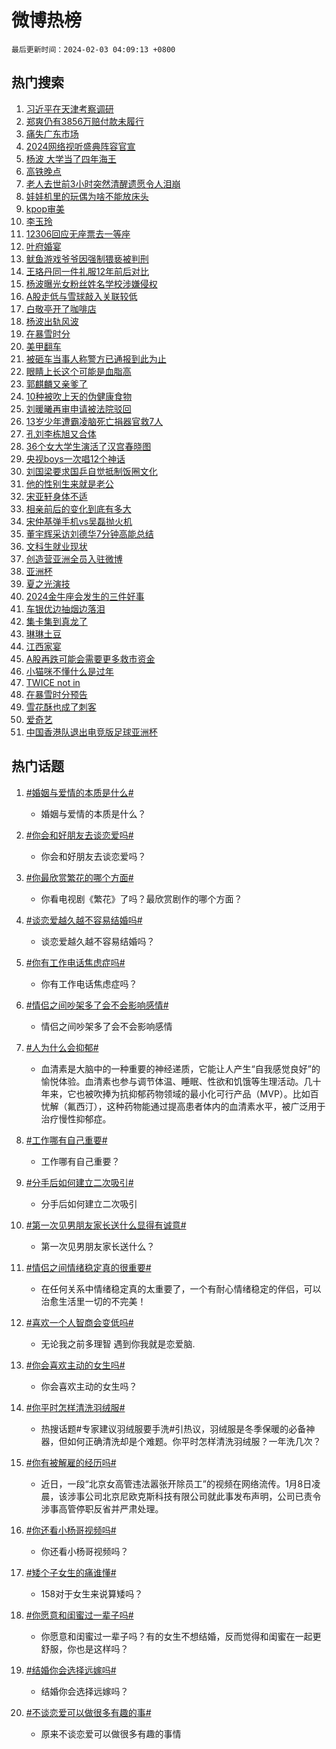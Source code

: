 # 微博热榜

`最后更新时间：2024-02-03 04:09:13 +0800`

## 热门搜索

1. [习近平在天津考察调研](https://m.weibo.cn/search?containerid=100103type%3D1%26t%3D10%26q%3D%23%E4%B9%A0%E8%BF%91%E5%B9%B3%E5%9C%A8%E5%A4%A9%E6%B4%A5%E8%80%83%E5%AF%9F%E8%B0%83%E7%A0%94%23&stream_entry_id=51&isnewpage=1&extparam=seat%3D1%26filter_type%3Drealtimehot%26c_type%3D51%26stream_entry_id%3D51%26cate%3D10103%26q%3D%2523%25E4%25B9%25A0%25E8%25BF%2591%25E5%25B9%25B3%25E5%259C%25A8%25E5%25A4%25A9%25E6%25B4%25A5%25E8%2580%2583%25E5%25AF%259F%25E8%25B0%2583%25E7%25A0%2594%2523%26dgr%3D0%26pos%3D0%26display_time%3D1706904552%26pre_seqid%3D1706904552537028600103)
1. [郑爽仍有3856万赔付款未履行](https://m.weibo.cn/search?containerid=100103type%3D1%26t%3D10%26q%3D%23%E9%83%91%E7%88%BD%E4%BB%8D%E6%9C%893856%E4%B8%87%E8%B5%94%E4%BB%98%E6%AC%BE%E6%9C%AA%E5%B1%A5%E8%A1%8C%23&stream_entry_id=31&isnewpage=1&extparam=seat%3D1%26c_type%3D31%26cate%3D5001%26band_rank%3D1%26filter_type%3Drealtimehot%26pos%3D0%26flag%3D2%26stream_entry_id%3D31%26realpos%3D1%26q%3D%2523%25E9%2583%2591%25E7%2588%25BD%25E4%25BB%258D%25E6%259C%25893856%25E4%25B8%2587%25E8%25B5%2594%25E4%25BB%2598%25E6%25AC%25BE%25E6%259C%25AA%25E5%25B1%25A5%25E8%25A1%258C%2523%26dgr%3D0%26lcate%3D5001%26display_time%3D1706904552%26pre_seqid%3D1706904552537028600103)
1. [痛失广东市场](https://m.weibo.cn/search?containerid=100103type%3D1%26t%3D10%26q%3D%E7%97%9B%E5%A4%B1%E5%B9%BF%E4%B8%9C%E5%B8%82%E5%9C%BA&stream_entry_id=31&isnewpage=1&extparam=seat%3D1%26c_type%3D31%26cate%3D5001%26band_rank%3D2%26filter_type%3Drealtimehot%26pos%3D1%26flag%3D2%26stream_entry_id%3D31%26realpos%3D2%26q%3D%25E7%2597%259B%25E5%25A4%25B1%25E5%25B9%25BF%25E4%25B8%259C%25E5%25B8%2582%25E5%259C%25BA%26dgr%3D0%26lcate%3D5001%26display_time%3D1706904552%26pre_seqid%3D1706904552537028600103)
1. [2024网络视听盛典阵容官宣](https://m.weibo.cn/search?containerid=100103type%3D1%26t%3D10%26q%3D%232024%E7%BD%91%E7%BB%9C%E8%A7%86%E5%90%AC%E7%9B%9B%E5%85%B8%E9%98%B5%E5%AE%B9%E5%AE%98%E5%AE%A3%23&stream_entry_id=31&isnewpage=1&extparam=seat%3D1%26c_type%3D31%26cate%3D5001%26band_rank%3D3%26filter_type%3Drealtimehot%26pos%3D2%26flag%3D0%26stream_entry_id%3D31%26realpos%3D3%26q%3D%25232024%25E7%25BD%2591%25E7%25BB%259C%25E8%25A7%2586%25E5%2590%25AC%25E7%259B%259B%25E5%2585%25B8%25E9%2598%25B5%25E5%25AE%25B9%25E5%25AE%2598%25E5%25AE%25A3%2523%26dgr%3D0%26lcate%3D5001%26display_time%3D1706904552%26pre_seqid%3D1706904552537028600103)
1. [杨波 大学当了四年海王](https://m.weibo.cn/search?containerid=100103type%3D1%26t%3D10%26q%3D%E6%9D%A8%E6%B3%A2+%E5%A4%A7%E5%AD%A6%E5%BD%93%E4%BA%86%E5%9B%9B%E5%B9%B4%E6%B5%B7%E7%8E%8B&stream_entry_id=31&isnewpage=1&extparam=seat%3D1%26c_type%3D31%26cate%3D5001%26band_rank%3D4%26filter_type%3Drealtimehot%26pos%3D3%26flag%3D2%26stream_entry_id%3D31%26realpos%3D4%26q%3D%25E6%259D%25A8%25E6%25B3%25A2%2520%25E5%25A4%25A7%25E5%25AD%25A6%25E5%25BD%2593%25E4%25BA%2586%25E5%259B%259B%25E5%25B9%25B4%25E6%25B5%25B7%25E7%258E%258B%26dgr%3D0%26lcate%3D5001%26display_time%3D1706904552%26pre_seqid%3D1706904552537028600103)
1. [高铁晚点](https://m.weibo.cn/search?containerid=100103type%3D1%26t%3D10%26q%3D%E9%AB%98%E9%93%81%E6%99%9A%E7%82%B9&stream_entry_id=31&isnewpage=1&extparam=seat%3D1%26c_type%3D31%26cate%3D5001%26band_rank%3D5%26filter_type%3Drealtimehot%26pos%3D4%26flag%3D1%26stream_entry_id%3D31%26realpos%3D5%26q%3D%25E9%25AB%2598%25E9%2593%2581%25E6%2599%259A%25E7%2582%25B9%26dgr%3D0%26lcate%3D5001%26display_time%3D1706904552%26pre_seqid%3D1706904552537028600103)
1. [老人去世前3小时突然清醒遗愿令人泪崩](https://m.weibo.cn/search?containerid=100103type%3D1%26t%3D10%26q%3D%23%E8%80%81%E4%BA%BA%E5%8E%BB%E4%B8%96%E5%89%8D3%E5%B0%8F%E6%97%B6%E7%AA%81%E7%84%B6%E6%B8%85%E9%86%92%E9%81%97%E6%84%BF%E4%BB%A4%E4%BA%BA%E6%B3%AA%E5%B4%A9%23&stream_entry_id=31&isnewpage=1&extparam=seat%3D1%26c_type%3D31%26cate%3D5001%26band_rank%3D6%26filter_type%3Drealtimehot%26pos%3D5%26flag%3D2%26stream_entry_id%3D31%26realpos%3D6%26q%3D%2523%25E8%2580%2581%25E4%25BA%25BA%25E5%258E%25BB%25E4%25B8%2596%25E5%2589%258D3%25E5%25B0%258F%25E6%2597%25B6%25E7%25AA%2581%25E7%2584%25B6%25E6%25B8%2585%25E9%2586%2592%25E9%2581%2597%25E6%2584%25BF%25E4%25BB%25A4%25E4%25BA%25BA%25E6%25B3%25AA%25E5%25B4%25A9%2523%26dgr%3D0%26lcate%3D5001%26display_time%3D1706904552%26pre_seqid%3D1706904552537028600103)
1. [娃娃机里的玩偶为啥不能放床头](https://m.weibo.cn/search?containerid=100103type%3D1%26t%3D10%26q%3D%23%E5%A8%83%E5%A8%83%E6%9C%BA%E9%87%8C%E7%9A%84%E7%8E%A9%E5%81%B6%E4%B8%BA%E5%95%A5%E4%B8%8D%E8%83%BD%E6%94%BE%E5%BA%8A%E5%A4%B4%23&stream_entry_id=31&isnewpage=1&extparam=seat%3D1%26c_type%3D31%26cate%3D5001%26band_rank%3D7%26filter_type%3Drealtimehot%26pos%3D6%26flag%3D2%26stream_entry_id%3D31%26realpos%3D7%26q%3D%2523%25E5%25A8%2583%25E5%25A8%2583%25E6%259C%25BA%25E9%2587%258C%25E7%259A%2584%25E7%258E%25A9%25E5%2581%25B6%25E4%25B8%25BA%25E5%2595%25A5%25E4%25B8%258D%25E8%2583%25BD%25E6%2594%25BE%25E5%25BA%258A%25E5%25A4%25B4%2523%26dgr%3D0%26lcate%3D5001%26display_time%3D1706904552%26pre_seqid%3D1706904552537028600103)
1. [kpop审美](https://m.weibo.cn/search?containerid=100103type%3D1%26t%3D10%26q%3Dkpop%E5%AE%A1%E7%BE%8E&stream_entry_id=31&isnewpage=1&extparam=seat%3D1%26c_type%3D31%26cate%3D5001%26band_rank%3D8%26filter_type%3Drealtimehot%26pos%3D7%26flag%3D2%26stream_entry_id%3D31%26realpos%3D8%26q%3Dkpop%25E5%25AE%25A1%25E7%25BE%258E%26dgr%3D0%26lcate%3D5001%26display_time%3D1706904552%26pre_seqid%3D1706904552537028600103)
1. [李玉玲](https://m.weibo.cn/search?containerid=100103type%3D1%26t%3D10%26q%3D%E6%9D%8E%E7%8E%89%E7%8E%B2&stream_entry_id=31&isnewpage=1&extparam=seat%3D1%26c_type%3D31%26cate%3D5001%26band_rank%3D9%26filter_type%3Drealtimehot%26pos%3D8%26flag%3D2%26stream_entry_id%3D31%26realpos%3D9%26q%3D%25E6%259D%258E%25E7%258E%2589%25E7%258E%25B2%26dgr%3D0%26lcate%3D5001%26display_time%3D1706904552%26pre_seqid%3D1706904552537028600103)
1. [12306回应无座票去一等座](https://m.weibo.cn/search?containerid=100103type%3D1%26t%3D10%26q%3D%2312306%E5%9B%9E%E5%BA%94%E6%97%A0%E5%BA%A7%E7%A5%A8%E5%8E%BB%E4%B8%80%E7%AD%89%E5%BA%A7%23&stream_entry_id=31&isnewpage=1&extparam=seat%3D1%26c_type%3D31%26cate%3D5001%26band_rank%3D10%26filter_type%3Drealtimehot%26pos%3D9%26flag%3D0%26stream_entry_id%3D31%26realpos%3D10%26q%3D%252312306%25E5%259B%259E%25E5%25BA%2594%25E6%2597%25A0%25E5%25BA%25A7%25E7%25A5%25A8%25E5%258E%25BB%25E4%25B8%2580%25E7%25AD%2589%25E5%25BA%25A7%2523%26dgr%3D0%26lcate%3D5001%26display_time%3D1706904552%26pre_seqid%3D1706904552537028600103)
1. [叶府婚宴](https://m.weibo.cn/search?containerid=100103type%3D1%26t%3D10%26q%3D%E5%8F%B6%E5%BA%9C%E5%A9%9A%E5%AE%B4&stream_entry_id=31&isnewpage=1&extparam=seat%3D1%26c_type%3D31%26cate%3D5001%26band_rank%3D11%26filter_type%3Drealtimehot%26pos%3D10%26flag%3D2%26stream_entry_id%3D31%26realpos%3D11%26q%3D%25E5%258F%25B6%25E5%25BA%259C%25E5%25A9%259A%25E5%25AE%25B4%26dgr%3D0%26lcate%3D5001%26display_time%3D1706904552%26pre_seqid%3D1706904552537028600103)
1. [鱿鱼游戏爷爷因强制猥亵被判刑](https://m.weibo.cn/search?containerid=100103type%3D1%26t%3D10%26q%3D%23%E9%B1%BF%E9%B1%BC%E6%B8%B8%E6%88%8F%E7%88%B7%E7%88%B7%E5%9B%A0%E5%BC%BA%E5%88%B6%E7%8C%A5%E4%BA%B5%E8%A2%AB%E5%88%A4%E5%88%91%23&stream_entry_id=31&isnewpage=1&extparam=seat%3D1%26c_type%3D31%26cate%3D5001%26band_rank%3D12%26filter_type%3Drealtimehot%26pos%3D11%26flag%3D2%26stream_entry_id%3D31%26realpos%3D12%26q%3D%2523%25E9%25B1%25BF%25E9%25B1%25BC%25E6%25B8%25B8%25E6%2588%258F%25E7%2588%25B7%25E7%2588%25B7%25E5%259B%25A0%25E5%25BC%25BA%25E5%2588%25B6%25E7%258C%25A5%25E4%25BA%25B5%25E8%25A2%25AB%25E5%2588%25A4%25E5%2588%2591%2523%26dgr%3D0%26lcate%3D5001%26display_time%3D1706904552%26pre_seqid%3D1706904552537028600103)
1. [王珞丹同一件礼服12年前后对比](https://m.weibo.cn/search?containerid=100103type%3D1%26t%3D10%26q%3D%23%E7%8E%8B%E7%8F%9E%E4%B8%B9%E5%90%8C%E4%B8%80%E4%BB%B6%E7%A4%BC%E6%9C%8D12%E5%B9%B4%E5%89%8D%E5%90%8E%E5%AF%B9%E6%AF%94%23&stream_entry_id=31&isnewpage=1&extparam=seat%3D1%26c_type%3D31%26cate%3D5001%26band_rank%3D13%26filter_type%3Drealtimehot%26pos%3D12%26flag%3D2%26stream_entry_id%3D31%26realpos%3D13%26q%3D%2523%25E7%258E%258B%25E7%258F%259E%25E4%25B8%25B9%25E5%2590%258C%25E4%25B8%2580%25E4%25BB%25B6%25E7%25A4%25BC%25E6%259C%258D12%25E5%25B9%25B4%25E5%2589%258D%25E5%2590%258E%25E5%25AF%25B9%25E6%25AF%2594%2523%26dgr%3D0%26lcate%3D5001%26display_time%3D1706904552%26pre_seqid%3D1706904552537028600103)
1. [杨波曝光女粉丝姓名学校涉嫌侵权](https://m.weibo.cn/search?containerid=100103type%3D1%26t%3D10%26q%3D%23%E6%9D%A8%E6%B3%A2%E6%9B%9D%E5%85%89%E5%A5%B3%E7%B2%89%E4%B8%9D%E5%A7%93%E5%90%8D%E5%AD%A6%E6%A0%A1%E6%B6%89%E5%AB%8C%E4%BE%B5%E6%9D%83%23&stream_entry_id=31&isnewpage=1&extparam=seat%3D1%26c_type%3D31%26cate%3D5001%26band_rank%3D14%26filter_type%3Drealtimehot%26pos%3D13%26flag%3D0%26stream_entry_id%3D31%26realpos%3D14%26q%3D%2523%25E6%259D%25A8%25E6%25B3%25A2%25E6%259B%259D%25E5%2585%2589%25E5%25A5%25B3%25E7%25B2%2589%25E4%25B8%259D%25E5%25A7%2593%25E5%2590%258D%25E5%25AD%25A6%25E6%25A0%25A1%25E6%25B6%2589%25E5%25AB%258C%25E4%25BE%25B5%25E6%259D%2583%2523%26dgr%3D0%26lcate%3D5001%26display_time%3D1706904552%26pre_seqid%3D1706904552537028600103)
1. [A股走低与雪球敲入关联较低](https://m.weibo.cn/search?containerid=100103type%3D1%26t%3D10%26q%3D%23A%E8%82%A1%E8%B5%B0%E4%BD%8E%E4%B8%8E%E9%9B%AA%E7%90%83%E6%95%B2%E5%85%A5%E5%85%B3%E8%81%94%E8%BE%83%E4%BD%8E%23&stream_entry_id=31&isnewpage=1&extparam=seat%3D1%26c_type%3D31%26cate%3D5001%26band_rank%3D15%26filter_type%3Drealtimehot%26pos%3D14%26flag%3D0%26stream_entry_id%3D31%26realpos%3D15%26q%3D%2523A%25E8%2582%25A1%25E8%25B5%25B0%25E4%25BD%258E%25E4%25B8%258E%25E9%259B%25AA%25E7%2590%2583%25E6%2595%25B2%25E5%2585%25A5%25E5%2585%25B3%25E8%2581%2594%25E8%25BE%2583%25E4%25BD%258E%2523%26dgr%3D0%26lcate%3D5001%26display_time%3D1706904552%26pre_seqid%3D1706904552537028600103)
1. [白敬亭开了咖啡店](https://m.weibo.cn/search?containerid=100103type%3D1%26t%3D10%26q%3D%23%E7%99%BD%E6%95%AC%E4%BA%AD%E5%BC%80%E4%BA%86%E5%92%96%E5%95%A1%E5%BA%97%23&stream_entry_id=31&isnewpage=1&extparam=seat%3D1%26c_type%3D31%26cate%3D5001%26band_rank%3D16%26filter_type%3Drealtimehot%26pos%3D15%26flag%3D2%26stream_entry_id%3D31%26realpos%3D16%26q%3D%2523%25E7%2599%25BD%25E6%2595%25AC%25E4%25BA%25AD%25E5%25BC%2580%25E4%25BA%2586%25E5%2592%2596%25E5%2595%25A1%25E5%25BA%2597%2523%26dgr%3D0%26lcate%3D5001%26display_time%3D1706904552%26pre_seqid%3D1706904552537028600103)
1. [杨波出轨风波](https://m.weibo.cn/search?containerid=100103type%3D1%26t%3D10%26q%3D%E6%9D%A8%E6%B3%A2%E5%87%BA%E8%BD%A8%E9%A3%8E%E6%B3%A2&stream_entry_id=31&isnewpage=1&extparam=seat%3D1%26c_type%3D31%26cate%3D5001%26band_rank%3D17%26filter_type%3Drealtimehot%26pos%3D16%26flag%3D0%26stream_entry_id%3D31%26realpos%3D17%26q%3D%25E6%259D%25A8%25E6%25B3%25A2%25E5%2587%25BA%25E8%25BD%25A8%25E9%25A3%258E%25E6%25B3%25A2%26dgr%3D0%26lcate%3D5001%26display_time%3D1706904552%26pre_seqid%3D1706904552537028600103)
1. [在暴雪时分](https://m.weibo.cn/search?containerid=100103type%3D1%26t%3D10%26q%3D%E5%9C%A8%E6%9A%B4%E9%9B%AA%E6%97%B6%E5%88%86&stream_entry_id=31&isnewpage=1&extparam=seat%3D1%26c_type%3D31%26cate%3D5001%26band_rank%3D18%26filter_type%3Drealtimehot%26pos%3D17%26flag%3D0%26stream_entry_id%3D31%26realpos%3D18%26q%3D%25E5%259C%25A8%25E6%259A%25B4%25E9%259B%25AA%25E6%2597%25B6%25E5%2588%2586%26dgr%3D0%26lcate%3D5001%26display_time%3D1706904552%26pre_seqid%3D1706904552537028600103)
1. [美甲翻车](https://m.weibo.cn/search?containerid=100103type%3D1%26t%3D10%26q%3D%E7%BE%8E%E7%94%B2%E7%BF%BB%E8%BD%A6&stream_entry_id=31&isnewpage=1&extparam=seat%3D1%26c_type%3D31%26cate%3D5001%26band_rank%3D19%26filter_type%3Drealtimehot%26pos%3D18%26flag%3D0%26stream_entry_id%3D31%26realpos%3D19%26q%3D%25E7%25BE%258E%25E7%2594%25B2%25E7%25BF%25BB%25E8%25BD%25A6%26dgr%3D0%26lcate%3D5001%26display_time%3D1706904552%26pre_seqid%3D1706904552537028600103)
1. [被砸车当事人称警方已通报到此为止](https://m.weibo.cn/search?containerid=100103type%3D1%26t%3D10%26q%3D%23%E8%A2%AB%E7%A0%B8%E8%BD%A6%E5%BD%93%E4%BA%8B%E4%BA%BA%E7%A7%B0%E8%AD%A6%E6%96%B9%E5%B7%B2%E9%80%9A%E6%8A%A5%E5%88%B0%E6%AD%A4%E4%B8%BA%E6%AD%A2%23&stream_entry_id=31&isnewpage=1&extparam=seat%3D1%26c_type%3D31%26cate%3D5001%26band_rank%3D20%26filter_type%3Drealtimehot%26pos%3D19%26flag%3D0%26stream_entry_id%3D31%26realpos%3D20%26q%3D%2523%25E8%25A2%25AB%25E7%25A0%25B8%25E8%25BD%25A6%25E5%25BD%2593%25E4%25BA%258B%25E4%25BA%25BA%25E7%25A7%25B0%25E8%25AD%25A6%25E6%2596%25B9%25E5%25B7%25B2%25E9%2580%259A%25E6%258A%25A5%25E5%2588%25B0%25E6%25AD%25A4%25E4%25B8%25BA%25E6%25AD%25A2%2523%26dgr%3D0%26lcate%3D5001%26display_time%3D1706904552%26pre_seqid%3D1706904552537028600103)
1. [眼睛上长这个可能是血脂高](https://m.weibo.cn/search?containerid=100103type%3D1%26t%3D10%26q%3D%23%E7%9C%BC%E7%9D%9B%E4%B8%8A%E9%95%BF%E8%BF%99%E4%B8%AA%E5%8F%AF%E8%83%BD%E6%98%AF%E8%A1%80%E8%84%82%E9%AB%98%23&stream_entry_id=31&isnewpage=1&extparam=seat%3D1%26c_type%3D31%26cate%3D5001%26band_rank%3D21%26filter_type%3Drealtimehot%26pos%3D20%26flag%3D0%26stream_entry_id%3D31%26realpos%3D21%26q%3D%2523%25E7%259C%25BC%25E7%259D%259B%25E4%25B8%258A%25E9%2595%25BF%25E8%25BF%2599%25E4%25B8%25AA%25E5%258F%25AF%25E8%2583%25BD%25E6%2598%25AF%25E8%25A1%2580%25E8%2584%2582%25E9%25AB%2598%2523%26dgr%3D0%26lcate%3D5001%26display_time%3D1706904552%26pre_seqid%3D1706904552537028600103)
1. [郭麒麟又亲爹了](https://m.weibo.cn/search?containerid=100103type%3D1%26t%3D10%26q%3D%E9%83%AD%E9%BA%92%E9%BA%9F%E5%8F%88%E4%BA%B2%E7%88%B9%E4%BA%86&stream_entry_id=31&isnewpage=1&extparam=seat%3D1%26c_type%3D31%26cate%3D5001%26band_rank%3D22%26filter_type%3Drealtimehot%26pos%3D21%26flag%3D0%26stream_entry_id%3D31%26realpos%3D22%26q%3D%25E9%2583%25AD%25E9%25BA%2592%25E9%25BA%259F%25E5%258F%2588%25E4%25BA%25B2%25E7%2588%25B9%25E4%25BA%2586%26dgr%3D0%26lcate%3D5001%26display_time%3D1706904552%26pre_seqid%3D1706904552537028600103)
1. [10种被吹上天的伪健康食物](https://m.weibo.cn/search?containerid=100103type%3D1%26t%3D10%26q%3D%2310%E7%A7%8D%E8%A2%AB%E5%90%B9%E4%B8%8A%E5%A4%A9%E7%9A%84%E4%BC%AA%E5%81%A5%E5%BA%B7%E9%A3%9F%E7%89%A9%23&stream_entry_id=31&isnewpage=1&extparam=seat%3D1%26c_type%3D31%26cate%3D5001%26band_rank%3D23%26filter_type%3Drealtimehot%26pos%3D22%26flag%3D0%26stream_entry_id%3D31%26realpos%3D23%26q%3D%252310%25E7%25A7%258D%25E8%25A2%25AB%25E5%2590%25B9%25E4%25B8%258A%25E5%25A4%25A9%25E7%259A%2584%25E4%25BC%25AA%25E5%2581%25A5%25E5%25BA%25B7%25E9%25A3%259F%25E7%2589%25A9%2523%26dgr%3D0%26lcate%3D5001%26display_time%3D1706904552%26pre_seqid%3D1706904552537028600103)
1. [刘暖曦再审申请被法院驳回](https://m.weibo.cn/search?containerid=100103type%3D1%26t%3D10%26q%3D%23%E5%88%98%E6%9A%96%E6%9B%A6%E5%86%8D%E5%AE%A1%E7%94%B3%E8%AF%B7%E8%A2%AB%E6%B3%95%E9%99%A2%E9%A9%B3%E5%9B%9E%23&stream_entry_id=31&isnewpage=1&extparam=seat%3D1%26c_type%3D31%26cate%3D5001%26band_rank%3D24%26filter_type%3Drealtimehot%26pos%3D23%26flag%3D0%26stream_entry_id%3D31%26realpos%3D24%26q%3D%2523%25E5%2588%2598%25E6%259A%2596%25E6%259B%25A6%25E5%2586%258D%25E5%25AE%25A1%25E7%2594%25B3%25E8%25AF%25B7%25E8%25A2%25AB%25E6%25B3%2595%25E9%2599%25A2%25E9%25A9%25B3%25E5%259B%259E%2523%26dgr%3D0%26lcate%3D5001%26display_time%3D1706904552%26pre_seqid%3D1706904552537028600103)
1. [13岁少年遭霸凌脑死亡捐器官救7人](https://m.weibo.cn/search?containerid=100103type%3D1%26t%3D10%26q%3D%2313%E5%B2%81%E5%B0%91%E5%B9%B4%E9%81%AD%E9%9C%B8%E5%87%8C%E8%84%91%E6%AD%BB%E4%BA%A1%E6%8D%90%E5%99%A8%E5%AE%98%E6%95%917%E4%BA%BA%23&stream_entry_id=31&isnewpage=1&extparam=seat%3D1%26c_type%3D31%26cate%3D5001%26band_rank%3D25%26filter_type%3Drealtimehot%26pos%3D24%26flag%3D0%26stream_entry_id%3D31%26realpos%3D25%26q%3D%252313%25E5%25B2%2581%25E5%25B0%2591%25E5%25B9%25B4%25E9%2581%25AD%25E9%259C%25B8%25E5%2587%258C%25E8%2584%2591%25E6%25AD%25BB%25E4%25BA%25A1%25E6%258D%2590%25E5%2599%25A8%25E5%25AE%2598%25E6%2595%25917%25E4%25BA%25BA%2523%26dgr%3D0%26lcate%3D5001%26display_time%3D1706904552%26pre_seqid%3D1706904552537028600103)
1. [孔刘李栋旭又合体](https://m.weibo.cn/search?containerid=100103type%3D1%26t%3D10%26q%3D%23%E5%AD%94%E5%88%98%E6%9D%8E%E6%A0%8B%E6%97%AD%E5%8F%88%E5%90%88%E4%BD%93%23&stream_entry_id=31&isnewpage=1&extparam=seat%3D1%26c_type%3D31%26cate%3D5001%26band_rank%3D26%26filter_type%3Drealtimehot%26pos%3D25%26flag%3D0%26stream_entry_id%3D31%26realpos%3D26%26q%3D%2523%25E5%25AD%2594%25E5%2588%2598%25E6%259D%258E%25E6%25A0%258B%25E6%2597%25AD%25E5%258F%2588%25E5%2590%2588%25E4%25BD%2593%2523%26dgr%3D0%26lcate%3D5001%26display_time%3D1706904552%26pre_seqid%3D1706904552537028600103)
1. [36个女大学生演活了汉宫春晓图](https://m.weibo.cn/search?containerid=100103type%3D1%26t%3D10%26q%3D%2336%E4%B8%AA%E5%A5%B3%E5%A4%A7%E5%AD%A6%E7%94%9F%E6%BC%94%E6%B4%BB%E4%BA%86%E6%B1%89%E5%AE%AB%E6%98%A5%E6%99%93%E5%9B%BE%23&stream_entry_id=31&isnewpage=1&extparam=seat%3D1%26c_type%3D31%26cate%3D5001%26band_rank%3D27%26filter_type%3Drealtimehot%26pos%3D26%26flag%3D0%26stream_entry_id%3D31%26realpos%3D27%26q%3D%252336%25E4%25B8%25AA%25E5%25A5%25B3%25E5%25A4%25A7%25E5%25AD%25A6%25E7%2594%259F%25E6%25BC%2594%25E6%25B4%25BB%25E4%25BA%2586%25E6%25B1%2589%25E5%25AE%25AB%25E6%2598%25A5%25E6%2599%2593%25E5%259B%25BE%2523%26dgr%3D0%26lcate%3D5001%26display_time%3D1706904552%26pre_seqid%3D1706904552537028600103)
1. [央视boys一次唱12个神话](https://m.weibo.cn/search?containerid=100103type%3D1%26t%3D10%26q%3D%23%E5%A4%AE%E8%A7%86boys%E4%B8%80%E6%AC%A1%E5%94%B112%E4%B8%AA%E7%A5%9E%E8%AF%9D%23&stream_entry_id=31&isnewpage=1&extparam=seat%3D1%26c_type%3D31%26cate%3D5001%26band_rank%3D28%26filter_type%3Drealtimehot%26pos%3D27%26flag%3D1%26stream_entry_id%3D31%26realpos%3D28%26q%3D%2523%25E5%25A4%25AE%25E8%25A7%2586boys%25E4%25B8%2580%25E6%25AC%25A1%25E5%2594%25B112%25E4%25B8%25AA%25E7%25A5%259E%25E8%25AF%259D%2523%26dgr%3D0%26lcate%3D5001%26display_time%3D1706904552%26pre_seqid%3D1706904552537028600103)
1. [刘国梁要求国乒自觉抵制饭圈文化](https://m.weibo.cn/search?containerid=100103type%3D1%26t%3D10%26q%3D%23%E5%88%98%E5%9B%BD%E6%A2%81%E8%A6%81%E6%B1%82%E5%9B%BD%E4%B9%92%E8%87%AA%E8%A7%89%E6%8A%B5%E5%88%B6%E9%A5%AD%E5%9C%88%E6%96%87%E5%8C%96%23&stream_entry_id=31&isnewpage=1&extparam=seat%3D1%26c_type%3D31%26cate%3D5001%26band_rank%3D29%26filter_type%3Drealtimehot%26pos%3D28%26flag%3D0%26stream_entry_id%3D31%26realpos%3D29%26q%3D%2523%25E5%2588%2598%25E5%259B%25BD%25E6%25A2%2581%25E8%25A6%2581%25E6%25B1%2582%25E5%259B%25BD%25E4%25B9%2592%25E8%2587%25AA%25E8%25A7%2589%25E6%258A%25B5%25E5%2588%25B6%25E9%25A5%25AD%25E5%259C%2588%25E6%2596%2587%25E5%258C%2596%2523%26dgr%3D0%26lcate%3D5001%26display_time%3D1706904552%26pre_seqid%3D1706904552537028600103)
1. [他的性别生来就是老公](https://m.weibo.cn/search?containerid=100103type%3D1%26t%3D10%26q%3D%E4%BB%96%E7%9A%84%E6%80%A7%E5%88%AB%E7%94%9F%E6%9D%A5%E5%B0%B1%E6%98%AF%E8%80%81%E5%85%AC&stream_entry_id=31&isnewpage=1&extparam=seat%3D1%26c_type%3D31%26cate%3D5001%26band_rank%3D30%26filter_type%3Drealtimehot%26pos%3D29%26flag%3D0%26stream_entry_id%3D31%26realpos%3D30%26q%3D%25E4%25BB%2596%25E7%259A%2584%25E6%2580%25A7%25E5%2588%25AB%25E7%2594%259F%25E6%259D%25A5%25E5%25B0%25B1%25E6%2598%25AF%25E8%2580%2581%25E5%2585%25AC%26dgr%3D0%26lcate%3D5001%26display_time%3D1706904552%26pre_seqid%3D1706904552537028600103)
1. [宋亚轩身体不适](https://m.weibo.cn/search?containerid=100103type%3D1%26t%3D10%26q%3D%23%E5%AE%8B%E4%BA%9A%E8%BD%A9%E8%BA%AB%E4%BD%93%E4%B8%8D%E9%80%82%23&stream_entry_id=31&isnewpage=1&extparam=seat%3D1%26c_type%3D31%26cate%3D5001%26band_rank%3D31%26filter_type%3Drealtimehot%26pos%3D30%26flag%3D0%26stream_entry_id%3D31%26realpos%3D31%26q%3D%2523%25E5%25AE%258B%25E4%25BA%259A%25E8%25BD%25A9%25E8%25BA%25AB%25E4%25BD%2593%25E4%25B8%258D%25E9%2580%2582%2523%26dgr%3D0%26lcate%3D5001%26display_time%3D1706904552%26pre_seqid%3D1706904552537028600103)
1. [相亲前后的变化到底有多大](https://m.weibo.cn/search?containerid=100103type%3D1%26t%3D10%26q%3D%23%E7%9B%B8%E4%BA%B2%E5%89%8D%E5%90%8E%E7%9A%84%E5%8F%98%E5%8C%96%E5%88%B0%E5%BA%95%E6%9C%89%E5%A4%9A%E5%A4%A7%23&stream_entry_id=31&isnewpage=1&extparam=seat%3D1%26c_type%3D31%26cate%3D5001%26band_rank%3D32%26filter_type%3Drealtimehot%26pos%3D31%26flag%3D0%26stream_entry_id%3D31%26realpos%3D32%26q%3D%2523%25E7%259B%25B8%25E4%25BA%25B2%25E5%2589%258D%25E5%2590%258E%25E7%259A%2584%25E5%258F%2598%25E5%258C%2596%25E5%2588%25B0%25E5%25BA%2595%25E6%259C%2589%25E5%25A4%259A%25E5%25A4%25A7%2523%26dgr%3D0%26lcate%3D5001%26display_time%3D1706904552%26pre_seqid%3D1706904552537028600103)
1. [宋仲基弹手机vs吴磊抛火机](https://m.weibo.cn/search?containerid=100103type%3D1%26t%3D10%26q%3D%23%E5%AE%8B%E4%BB%B2%E5%9F%BA%E5%BC%B9%E6%89%8B%E6%9C%BAvs%E5%90%B4%E7%A3%8A%E6%8A%9B%E7%81%AB%E6%9C%BA%23&stream_entry_id=31&isnewpage=1&extparam=seat%3D1%26c_type%3D31%26cate%3D5001%26band_rank%3D33%26filter_type%3Drealtimehot%26pos%3D32%26flag%3D0%26stream_entry_id%3D31%26realpos%3D33%26q%3D%2523%25E5%25AE%258B%25E4%25BB%25B2%25E5%259F%25BA%25E5%25BC%25B9%25E6%2589%258B%25E6%259C%25BAvs%25E5%2590%25B4%25E7%25A3%258A%25E6%258A%259B%25E7%2581%25AB%25E6%259C%25BA%2523%26dgr%3D0%26lcate%3D5001%26display_time%3D1706904552%26pre_seqid%3D1706904552537028600103)
1. [董宇辉采访刘德华7分钟高能总结](https://m.weibo.cn/search?containerid=100103type%3D1%26t%3D10%26q%3D%E8%91%A3%E5%AE%87%E8%BE%89%E9%87%87%E8%AE%BF%E5%88%98%E5%BE%B7%E5%8D%8E7%E5%88%86%E9%92%9F%E9%AB%98%E8%83%BD%E6%80%BB%E7%BB%93&stream_entry_id=31&isnewpage=1&extparam=seat%3D1%26c_type%3D31%26cate%3D5001%26band_rank%3D34%26filter_type%3Drealtimehot%26pos%3D33%26flag%3D0%26stream_entry_id%3D31%26realpos%3D34%26q%3D%25E8%2591%25A3%25E5%25AE%2587%25E8%25BE%2589%25E9%2587%2587%25E8%25AE%25BF%25E5%2588%2598%25E5%25BE%25B7%25E5%258D%258E7%25E5%2588%2586%25E9%2592%259F%25E9%25AB%2598%25E8%2583%25BD%25E6%2580%25BB%25E7%25BB%2593%26dgr%3D0%26lcate%3D5001%26display_time%3D1706904552%26pre_seqid%3D1706904552537028600103)
1. [文科生就业现状](https://m.weibo.cn/search?containerid=100103type%3D1%26t%3D10%26q%3D%E6%96%87%E7%A7%91%E7%94%9F%E5%B0%B1%E4%B8%9A%E7%8E%B0%E7%8A%B6&stream_entry_id=31&isnewpage=1&extparam=seat%3D1%26c_type%3D31%26cate%3D5001%26band_rank%3D35%26filter_type%3Drealtimehot%26pos%3D34%26flag%3D0%26stream_entry_id%3D31%26realpos%3D35%26q%3D%25E6%2596%2587%25E7%25A7%2591%25E7%2594%259F%25E5%25B0%25B1%25E4%25B8%259A%25E7%258E%25B0%25E7%258A%25B6%26dgr%3D0%26lcate%3D5001%26display_time%3D1706904552%26pre_seqid%3D1706904552537028600103)
1. [创造营亚洲全员入驻微博](https://m.weibo.cn/search?containerid=100103type%3D1%26t%3D10%26q%3D%23%E5%88%9B%E9%80%A0%E8%90%A5%E4%BA%9A%E6%B4%B2%E5%85%A8%E5%91%98%E5%85%A5%E9%A9%BB%E5%BE%AE%E5%8D%9A%23&stream_entry_id=31&isnewpage=1&extparam=seat%3D1%26c_type%3D31%26cate%3D5001%26band_rank%3D36%26filter_type%3Drealtimehot%26pos%3D35%26flag%3D0%26stream_entry_id%3D31%26realpos%3D36%26q%3D%2523%25E5%2588%259B%25E9%2580%25A0%25E8%2590%25A5%25E4%25BA%259A%25E6%25B4%25B2%25E5%2585%25A8%25E5%2591%2598%25E5%2585%25A5%25E9%25A9%25BB%25E5%25BE%25AE%25E5%258D%259A%2523%26dgr%3D0%26lcate%3D5001%26display_time%3D1706904552%26pre_seqid%3D1706904552537028600103)
1. [亚洲杯](https://m.weibo.cn/search?containerid=100103type%3D1%26t%3D10%26q%3D%E4%BA%9A%E6%B4%B2%E6%9D%AF&stream_entry_id=31&isnewpage=1&extparam=seat%3D1%26c_type%3D31%26cate%3D5001%26band_rank%3D37%26filter_type%3Drealtimehot%26pos%3D36%26flag%3D0%26stream_entry_id%3D31%26realpos%3D37%26q%3D%25E4%25BA%259A%25E6%25B4%25B2%25E6%259D%25AF%26dgr%3D0%26lcate%3D5001%26display_time%3D1706904552%26pre_seqid%3D1706904552537028600103)
1. [夏之光演技](https://m.weibo.cn/search?containerid=100103type%3D1%26t%3D10%26q%3D%E5%A4%8F%E4%B9%8B%E5%85%89%E6%BC%94%E6%8A%80&stream_entry_id=31&isnewpage=1&extparam=seat%3D1%26c_type%3D31%26cate%3D5001%26band_rank%3D38%26filter_type%3Drealtimehot%26pos%3D37%26flag%3D0%26stream_entry_id%3D31%26realpos%3D38%26q%3D%25E5%25A4%258F%25E4%25B9%258B%25E5%2585%2589%25E6%25BC%2594%25E6%258A%2580%26dgr%3D0%26lcate%3D5001%26display_time%3D1706904552%26pre_seqid%3D1706904552537028600103)
1. [2024金牛座会发生的三件好事](https://m.weibo.cn/search?containerid=100103type%3D1%26t%3D10%26q%3D2024%E9%87%91%E7%89%9B%E5%BA%A7%E4%BC%9A%E5%8F%91%E7%94%9F%E7%9A%84%E4%B8%89%E4%BB%B6%E5%A5%BD%E4%BA%8B&stream_entry_id=31&isnewpage=1&extparam=seat%3D1%26c_type%3D31%26cate%3D5001%26band_rank%3D39%26filter_type%3Drealtimehot%26pos%3D38%26flag%3D0%26stream_entry_id%3D31%26realpos%3D39%26q%3D2024%25E9%2587%2591%25E7%2589%259B%25E5%25BA%25A7%25E4%25BC%259A%25E5%258F%2591%25E7%2594%259F%25E7%259A%2584%25E4%25B8%2589%25E4%25BB%25B6%25E5%25A5%25BD%25E4%25BA%258B%26dgr%3D0%26lcate%3D5001%26display_time%3D1706904552%26pre_seqid%3D1706904552537028600103)
1. [车银优边抽烟边落泪](https://m.weibo.cn/search?containerid=100103type%3D1%26t%3D10%26q%3D%23%E8%BD%A6%E9%93%B6%E4%BC%98%E8%BE%B9%E6%8A%BD%E7%83%9F%E8%BE%B9%E8%90%BD%E6%B3%AA%23&stream_entry_id=31&isnewpage=1&extparam=seat%3D1%26c_type%3D31%26cate%3D5001%26band_rank%3D40%26filter_type%3Drealtimehot%26pos%3D39%26flag%3D0%26stream_entry_id%3D31%26realpos%3D40%26q%3D%2523%25E8%25BD%25A6%25E9%2593%25B6%25E4%25BC%2598%25E8%25BE%25B9%25E6%258A%25BD%25E7%2583%259F%25E8%25BE%25B9%25E8%2590%25BD%25E6%25B3%25AA%2523%26dgr%3D0%26lcate%3D5001%26display_time%3D1706904552%26pre_seqid%3D1706904552537028600103)
1. [集卡集到真龙了](https://m.weibo.cn/search?containerid=100103type%3D1%26t%3D10%26q%3D%23%E9%9B%86%E5%8D%A1%E9%9B%86%E5%88%B0%E7%9C%9F%E9%BE%99%E4%BA%86%23&stream_entry_id=31&isnewpage=1&extparam=seat%3D1%26c_type%3D31%26cate%3D5001%26band_rank%3D41%26filter_type%3Drealtimehot%26pos%3D40%26flag%3D0%26stream_entry_id%3D31%26realpos%3D41%26q%3D%2523%25E9%259B%2586%25E5%258D%25A1%25E9%259B%2586%25E5%2588%25B0%25E7%259C%259F%25E9%25BE%2599%25E4%25BA%2586%2523%26dgr%3D0%26lcate%3D5001%26display_time%3D1706904552%26pre_seqid%3D1706904552537028600103)
1. [琳琳土豆](https://m.weibo.cn/search?containerid=100103type%3D1%26t%3D10%26q%3D%E7%90%B3%E7%90%B3%E5%9C%9F%E8%B1%86&stream_entry_id=31&isnewpage=1&extparam=seat%3D1%26c_type%3D31%26cate%3D5001%26band_rank%3D42%26filter_type%3Drealtimehot%26pos%3D41%26flag%3D0%26stream_entry_id%3D31%26realpos%3D42%26q%3D%25E7%2590%25B3%25E7%2590%25B3%25E5%259C%259F%25E8%25B1%2586%26dgr%3D0%26lcate%3D5001%26display_time%3D1706904552%26pre_seqid%3D1706904552537028600103)
1. [江西家宴](https://m.weibo.cn/search?containerid=100103type%3D1%26t%3D10%26q%3D%23%E6%B1%9F%E8%A5%BF%E5%AE%B6%E5%AE%B4%23&stream_entry_id=31&isnewpage=1&extparam=seat%3D1%26c_type%3D31%26cate%3D5001%26band_rank%3D43%26filter_type%3Drealtimehot%26pos%3D42%26flag%3D1%26stream_entry_id%3D31%26realpos%3D43%26q%3D%2523%25E6%25B1%259F%25E8%25A5%25BF%25E5%25AE%25B6%25E5%25AE%25B4%2523%26dgr%3D0%26lcate%3D5001%26display_time%3D1706904552%26pre_seqid%3D1706904552537028600103)
1. [A股再跌可能会需要更多救市资金](https://m.weibo.cn/search?containerid=100103type%3D1%26t%3D10%26q%3D%23A%E8%82%A1%E5%86%8D%E8%B7%8C%E5%8F%AF%E8%83%BD%E4%BC%9A%E9%9C%80%E8%A6%81%E6%9B%B4%E5%A4%9A%E6%95%91%E5%B8%82%E8%B5%84%E9%87%91%23&stream_entry_id=31&isnewpage=1&extparam=seat%3D1%26c_type%3D31%26cate%3D5001%26band_rank%3D44%26filter_type%3Drealtimehot%26pos%3D43%26flag%3D0%26stream_entry_id%3D31%26realpos%3D44%26q%3D%2523A%25E8%2582%25A1%25E5%2586%258D%25E8%25B7%258C%25E5%258F%25AF%25E8%2583%25BD%25E4%25BC%259A%25E9%259C%2580%25E8%25A6%2581%25E6%259B%25B4%25E5%25A4%259A%25E6%2595%2591%25E5%25B8%2582%25E8%25B5%2584%25E9%2587%2591%2523%26dgr%3D0%26lcate%3D5001%26display_time%3D1706904552%26pre_seqid%3D1706904552537028600103)
1. [小猫咪不懂什么是过年](https://m.weibo.cn/search?containerid=100103type%3D1%26t%3D10%26q%3D%E5%B0%8F%E7%8C%AB%E5%92%AA%E4%B8%8D%E6%87%82%E4%BB%80%E4%B9%88%E6%98%AF%E8%BF%87%E5%B9%B4&stream_entry_id=31&isnewpage=1&extparam=seat%3D1%26c_type%3D31%26cate%3D5001%26band_rank%3D45%26filter_type%3Drealtimehot%26pos%3D44%26flag%3D0%26stream_entry_id%3D31%26realpos%3D45%26q%3D%25E5%25B0%258F%25E7%258C%25AB%25E5%2592%25AA%25E4%25B8%258D%25E6%2587%2582%25E4%25BB%2580%25E4%25B9%2588%25E6%2598%25AF%25E8%25BF%2587%25E5%25B9%25B4%26dgr%3D0%26lcate%3D5001%26display_time%3D1706904552%26pre_seqid%3D1706904552537028600103)
1. [TWICE not in](https://m.weibo.cn/search?containerid=100103type%3D1%26t%3D10%26q%3DTWICE+not+in&stream_entry_id=31&isnewpage=1&extparam=seat%3D1%26c_type%3D31%26cate%3D5001%26band_rank%3D46%26filter_type%3Drealtimehot%26pos%3D45%26flag%3D0%26stream_entry_id%3D31%26realpos%3D46%26q%3DTWICE%2520not%2520in%26dgr%3D0%26lcate%3D5001%26display_time%3D1706904552%26pre_seqid%3D1706904552537028600103)
1. [在暴雪时分预告](https://m.weibo.cn/search?containerid=100103type%3D1%26t%3D10%26q%3D%E5%9C%A8%E6%9A%B4%E9%9B%AA%E6%97%B6%E5%88%86%E9%A2%84%E5%91%8A&stream_entry_id=31&isnewpage=1&extparam=seat%3D1%26c_type%3D31%26cate%3D5001%26band_rank%3D47%26filter_type%3Drealtimehot%26pos%3D46%26flag%3D0%26stream_entry_id%3D31%26realpos%3D47%26q%3D%25E5%259C%25A8%25E6%259A%25B4%25E9%259B%25AA%25E6%2597%25B6%25E5%2588%2586%25E9%25A2%2584%25E5%2591%258A%26dgr%3D0%26lcate%3D5001%26display_time%3D1706904552%26pre_seqid%3D1706904552537028600103)
1. [雪花酥也成了刺客](https://m.weibo.cn/search?containerid=100103type%3D1%26t%3D10%26q%3D%23%E9%9B%AA%E8%8A%B1%E9%85%A5%E4%B9%9F%E6%88%90%E4%BA%86%E5%88%BA%E5%AE%A2%23&stream_entry_id=31&isnewpage=1&extparam=seat%3D1%26c_type%3D31%26cate%3D5001%26band_rank%3D48%26filter_type%3Drealtimehot%26pos%3D47%26flag%3D1%26stream_entry_id%3D31%26realpos%3D48%26q%3D%2523%25E9%259B%25AA%25E8%258A%25B1%25E9%2585%25A5%25E4%25B9%259F%25E6%2588%2590%25E4%25BA%2586%25E5%2588%25BA%25E5%25AE%25A2%2523%26dgr%3D0%26lcate%3D5001%26display_time%3D1706904552%26pre_seqid%3D1706904552537028600103)
1. [爱奇艺](https://m.weibo.cn/search?containerid=100103type%3D1%26t%3D10%26q%3D%E7%88%B1%E5%A5%87%E8%89%BA&stream_entry_id=31&isnewpage=1&extparam=seat%3D1%26c_type%3D31%26cate%3D5001%26band_rank%3D49%26filter_type%3Drealtimehot%26pos%3D48%26flag%3D0%26stream_entry_id%3D31%26realpos%3D49%26q%3D%25E7%2588%25B1%25E5%25A5%2587%25E8%2589%25BA%26dgr%3D0%26lcate%3D5001%26display_time%3D1706904552%26pre_seqid%3D1706904552537028600103)
1. [中国香港队退出电竞版足球亚洲杯](https://m.weibo.cn/search?containerid=100103type%3D1%26t%3D10%26q%3D%23%E4%B8%AD%E5%9B%BD%E9%A6%99%E6%B8%AF%E9%98%9F%E9%80%80%E5%87%BA%E7%94%B5%E7%AB%9E%E7%89%88%E8%B6%B3%E7%90%83%E4%BA%9A%E6%B4%B2%E6%9D%AF%23&stream_entry_id=31&isnewpage=1&extparam=seat%3D1%26c_type%3D31%26cate%3D5001%26band_rank%3D50%26filter_type%3Drealtimehot%26pos%3D49%26flag%3D0%26stream_entry_id%3D31%26realpos%3D50%26q%3D%2523%25E4%25B8%25AD%25E5%259B%25BD%25E9%25A6%2599%25E6%25B8%25AF%25E9%2598%259F%25E9%2580%2580%25E5%2587%25BA%25E7%2594%25B5%25E7%25AB%259E%25E7%2589%2588%25E8%25B6%25B3%25E7%2590%2583%25E4%25BA%259A%25E6%25B4%25B2%25E6%259D%25AF%2523%26dgr%3D0%26lcate%3D5001%26display_time%3D1706904552%26pre_seqid%3D1706904552537028600103)

## 热门话题

1. [#婚姻与爱情的本质是什么#](https://m.weibo.cn/search?containerid=231522type%3D1%26t%3D10%26q%3D%23%E5%A9%9A%E5%A7%BB%E4%B8%8E%E7%88%B1%E6%83%85%E7%9A%84%E6%9C%AC%E8%B4%A8%E6%98%AF%E4%BB%80%E4%B9%88%23&stream_entry_id=128&isnewpage=1&extparam=seat%3D1%26lcate%3D5004%26pos%3D1-0-0%26c_type%3D128%26cate%3D5004%26dgr%3D0%26unitid%3D1704881162756%26display_time%3D1706904553%26pre_seqid%3D17069045536160044172)
    - 婚姻与爱情的本质是什么？

1. [#你会和好朋友去谈恋爱吗#](https://m.weibo.cn/search?containerid=231522type%3D1%26t%3D10%26q%3D%23%E4%BD%A0%E4%BC%9A%E5%92%8C%E5%A5%BD%E6%9C%8B%E5%8F%8B%E5%8E%BB%E8%B0%88%E6%81%8B%E7%88%B1%E5%90%97%23&stream_entry_id=128&isnewpage=1&extparam=seat%3D1%26lcate%3D5004%26pos%3D1-0-1%26c_type%3D128%26cate%3D5004%26dgr%3D0%26unitid%3D1704849959446%26display_time%3D1706904553%26pre_seqid%3D17069045536160044172)
    - 你会和好朋友去谈恋爱吗？

1. [#你最欣赏繁花的哪个方面#](https://m.weibo.cn/search?containerid=231522type%3D1%26t%3D10%26q%3D%23%E4%BD%A0%E6%9C%80%E6%AC%A3%E8%B5%8F%E7%B9%81%E8%8A%B1%E7%9A%84%E5%93%AA%E4%B8%AA%E6%96%B9%E9%9D%A2%23&stream_entry_id=128&isnewpage=1&extparam=seat%3D1%26lcate%3D5004%26pos%3D1-0-2%26c_type%3D128%26cate%3D5004%26dgr%3D0%26unitid%3D1704872158127%26display_time%3D1706904553%26pre_seqid%3D17069045536160044172)
    - 你看电视剧《繁花》了吗？最欣赏剧作的哪个方面？

1. [#谈恋爱越久越不容易结婚吗#](https://m.weibo.cn/search?containerid=231522type%3D1%26t%3D10%26q%3D%23%E8%B0%88%E6%81%8B%E7%88%B1%E8%B6%8A%E4%B9%85%E8%B6%8A%E4%B8%8D%E5%AE%B9%E6%98%93%E7%BB%93%E5%A9%9A%E5%90%97%23&stream_entry_id=128&isnewpage=1&extparam=seat%3D1%26lcate%3D5004%26pos%3D1-0-3%26c_type%3D128%26cate%3D5004%26dgr%3D0%26unitid%3D1704871559387%26display_time%3D1706904553%26pre_seqid%3D17069045536160044172)
    - 谈恋爱越久越不容易结婚吗？

1. [#你有工作电话焦虑症吗#](https://m.weibo.cn/search?containerid=231522type%3D1%26t%3D10%26q%3D%23%E4%BD%A0%E6%9C%89%E5%B7%A5%E4%BD%9C%E7%94%B5%E8%AF%9D%E7%84%A6%E8%99%91%E7%97%87%E5%90%97%23&stream_entry_id=128&isnewpage=1&extparam=seat%3D1%26lcate%3D5004%26pos%3D1-0-4%26c_type%3D128%26cate%3D5004%26dgr%3D0%26unitid%3D1704877884678%26display_time%3D1706904553%26pre_seqid%3D17069045536160044172)
    - 你有工作电话焦虑症吗？

1. [#情侣之间吵架多了会不会影响感情#](https://m.weibo.cn/search?containerid=231522type%3D1%26t%3D10%26q%3D%23%E6%83%85%E4%BE%A3%E4%B9%8B%E9%97%B4%E5%90%B5%E6%9E%B6%E5%A4%9A%E4%BA%86%E4%BC%9A%E4%B8%8D%E4%BC%9A%E5%BD%B1%E5%93%8D%E6%84%9F%E6%83%85%23&stream_entry_id=128&isnewpage=1&extparam=seat%3D1%26lcate%3D5004%26pos%3D1-0-5%26c_type%3D128%26cate%3D5004%26dgr%3D0%26unitid%3D1704792093809%26display_time%3D1706904553%26pre_seqid%3D17069045536160044172)
    - 情侣之间吵架多了会不会影响感情

1. [#人为什么会抑郁#](https://m.weibo.cn/search?containerid=231522type%3D1%26t%3D10%26q%3D%23%E4%BA%BA%E4%B8%BA%E4%BB%80%E4%B9%88%E4%BC%9A%E6%8A%91%E9%83%81%23&stream_entry_id=128&isnewpage=1&extparam=seat%3D1%26lcate%3D5004%26pos%3D1-0-6%26c_type%3D128%26cate%3D5004%26dgr%3D0%26unitid%3D1704881163792%26display_time%3D1706904553%26pre_seqid%3D17069045536160044172)
    - 血清素是大脑中的一种重要的神经递质，它能让人产生“自我感觉良好”的愉悦体验。血清素也参与调节体温、睡眠、性欲和饥饿等生理活动。几十年来，它也被吹捧为抗抑郁药物领域的最小化可行产品（MVP）。比如百忧解（氟西汀），这种药物能通过提高患者体内的血清素水平，被广泛用于治疗慢性抑郁症。

1. [#工作哪有自己重要#](https://m.weibo.cn/search?containerid=231522type%3D1%26t%3D10%26q%3D%23%E5%B7%A5%E4%BD%9C%E5%93%AA%E6%9C%89%E8%87%AA%E5%B7%B1%E9%87%8D%E8%A6%81%23&stream_entry_id=128&isnewpage=1&extparam=seat%3D1%26lcate%3D5004%26pos%3D1-0-7%26c_type%3D128%26cate%3D5004%26dgr%3D0%26unitid%3D1704949537973%26display_time%3D1706904553%26pre_seqid%3D17069045536160044172)
    - 工作哪有自己重要？

1. [#分手后如何建立二次吸引#](https://m.weibo.cn/search?containerid=231522type%3D1%26t%3D10%26q%3D%23%E5%88%86%E6%89%8B%E5%90%8E%E5%A6%82%E4%BD%95%E5%BB%BA%E7%AB%8B%E4%BA%8C%E6%AC%A1%E5%90%B8%E5%BC%95%23&stream_entry_id=128&isnewpage=1&extparam=seat%3D1%26lcate%3D5004%26pos%3D1-0-8%26c_type%3D128%26cate%3D5004%26dgr%3D0%26unitid%3D1704870666886%26display_time%3D1706904553%26pre_seqid%3D17069045536160044172)
    - 分手后如何建立二次吸引

1. [#第一次见男朋友家长送什么显得有诚意#](https://m.weibo.cn/search?containerid=231522type%3D1%26t%3D10%26q%3D%23%E7%AC%AC%E4%B8%80%E6%AC%A1%E8%A7%81%E7%94%B7%E6%9C%8B%E5%8F%8B%E5%AE%B6%E9%95%BF%E9%80%81%E4%BB%80%E4%B9%88%E6%98%BE%E5%BE%97%E6%9C%89%E8%AF%9A%E6%84%8F%23&stream_entry_id=128&isnewpage=1&extparam=seat%3D1%26lcate%3D5004%26pos%3D1-0-9%26c_type%3D128%26cate%3D5004%26dgr%3D0%26unitid%3D1704946836507%26display_time%3D1706904553%26pre_seqid%3D17069045536160044172)
    - 第一次见男朋友家长送什么？

1. [#情侣之间情绪稳定真的很重要#](https://m.weibo.cn/search?containerid=231522type%3D1%26t%3D10%26q%3D%23%E6%83%85%E4%BE%A3%E4%B9%8B%E9%97%B4%E6%83%85%E7%BB%AA%E7%A8%B3%E5%AE%9A%E7%9C%9F%E7%9A%84%E5%BE%88%E9%87%8D%E8%A6%81%23&stream_entry_id=128&isnewpage=1&extparam=seat%3D1%26lcate%3D5004%26pos%3D1-0-10%26c_type%3D128%26cate%3D5004%26dgr%3D0%26unitid%3D1704779493657%26display_time%3D1706904553%26pre_seqid%3D17069045536160044172)
    - 在任何关系中情绪稳定真的太重要了，一个有耐心情绪稳定的伴侣，可以治愈生活里一切的不完美！

1. [#喜欢一个人智商会变低吗#](https://m.weibo.cn/search?containerid=231522type%3D1%26t%3D10%26q%3D%23%E5%96%9C%E6%AC%A2%E4%B8%80%E4%B8%AA%E4%BA%BA%E6%99%BA%E5%95%86%E4%BC%9A%E5%8F%98%E4%BD%8E%E5%90%97%23&stream_entry_id=128&isnewpage=1&extparam=seat%3D1%26lcate%3D5004%26pos%3D1-0-11%26c_type%3D128%26cate%3D5004%26dgr%3D0%26unitid%3D1704783068038%26display_time%3D1706904553%26pre_seqid%3D17069045536160044172)
    - 无论我之前多理智  遇到你我就是恋爱脑.

1. [#你会喜欢主动的女生吗#](https://m.weibo.cn/search?containerid=231522type%3D1%26t%3D10%26q%3D%23%E4%BD%A0%E4%BC%9A%E5%96%9C%E6%AC%A2%E4%B8%BB%E5%8A%A8%E7%9A%84%E5%A5%B3%E7%94%9F%E5%90%97%23&stream_entry_id=128&isnewpage=1&extparam=seat%3D1%26lcate%3D5004%26pos%3D1-0-12%26c_type%3D128%26cate%3D5004%26dgr%3D0%26unitid%3D1704786077236%26display_time%3D1706904553%26pre_seqid%3D17069045536160044172)
    - 你会喜欢主动的女生吗？

1. [#你平时怎样清洗羽绒服#](https://m.weibo.cn/search?containerid=231522type%3D1%26t%3D10%26q%3D%23%E4%BD%A0%E5%B9%B3%E6%97%B6%E6%80%8E%E6%A0%B7%E6%B8%85%E6%B4%97%E7%BE%BD%E7%BB%92%E6%9C%8D%23&stream_entry_id=128&isnewpage=1&extparam=seat%3D1%26lcate%3D5004%26pos%3D1-0-13%26c_type%3D128%26cate%3D5004%26dgr%3D0%26unitid%3D1704789081364%26display_time%3D1706904553%26pre_seqid%3D17069045536160044172)
    - 热搜话题#专家建议羽绒服要手洗#引热议，羽绒服是冬季保暖的必备神器，但如何正确清洗却是个难题。你平时怎样清洗羽绒服？一年洗几次？

1. [#你有被解雇的经历吗#](https://m.weibo.cn/search?containerid=231522type%3D1%26t%3D10%26q%3D%23%E4%BD%A0%E6%9C%89%E8%A2%AB%E8%A7%A3%E9%9B%87%E7%9A%84%E7%BB%8F%E5%8E%86%E5%90%97%23&stream_entry_id=128&isnewpage=1&extparam=seat%3D1%26lcate%3D5004%26pos%3D1-0-14%26c_type%3D128%26cate%3D5004%26dgr%3D0%26unitid%3D1704794482090%26display_time%3D1706904553%26pre_seqid%3D17069045536160044172)
    - 近日，一段“北京女高管违法嚣张开除员工”的视频在网络流传。1月8日凌晨，该涉事公司北京尼欧克斯科技有限公司就此事发布声明，公司已责令涉事高管停职反省并严肃处理。

1. [#你还看小杨哥视频吗#](https://m.weibo.cn/search?containerid=231522type%3D1%26t%3D10%26q%3D%23%E4%BD%A0%E8%BF%98%E7%9C%8B%E5%B0%8F%E6%9D%A8%E5%93%A5%E8%A7%86%E9%A2%91%E5%90%97%23&stream_entry_id=128&isnewpage=1&extparam=seat%3D1%26lcate%3D5004%26pos%3D1-0-15%26c_type%3D128%26cate%3D5004%26dgr%3D0%26unitid%3D1704797193944%26display_time%3D1706904553%26pre_seqid%3D17069045536160044172)
    - 你还看小杨哥视频吗？

1. [#矮个子女生的痛谁懂#](https://m.weibo.cn/search?containerid=231522type%3D1%26t%3D10%26q%3D%23%E7%9F%AE%E4%B8%AA%E5%AD%90%E5%A5%B3%E7%94%9F%E7%9A%84%E7%97%9B%E8%B0%81%E6%87%82%23&stream_entry_id=128&isnewpage=1&extparam=seat%3D1%26lcate%3D5004%26pos%3D1-0-16%26c_type%3D128%26cate%3D5004%26dgr%3D0%26unitid%3D1704804675994%26display_time%3D1706904553%26pre_seqid%3D17069045536160044172)
    - 158对于女生来说算矮吗？

1. [#你愿意和闺蜜过一辈子吗#](https://m.weibo.cn/search?containerid=231522type%3D1%26t%3D10%26q%3D%23%E4%BD%A0%E6%84%BF%E6%84%8F%E5%92%8C%E9%97%BA%E8%9C%9C%E8%BF%87%E4%B8%80%E8%BE%88%E5%AD%90%E5%90%97%23&stream_entry_id=128&isnewpage=1&extparam=seat%3D1%26lcate%3D5004%26pos%3D1-0-17%26c_type%3D128%26cate%3D5004%26dgr%3D0%26unitid%3D1704875757520%26display_time%3D1706904553%26pre_seqid%3D17069045536160044172)
    - 你愿意和闺蜜过一辈子吗？有的女生不想结婚，反而觉得和闺蜜在一起更舒服，你也是这样吗？

1. [#结婚你会选择远嫁吗#](https://m.weibo.cn/search?containerid=231522type%3D1%26t%3D10%26q%3D%23%E7%BB%93%E5%A9%9A%E4%BD%A0%E4%BC%9A%E9%80%89%E6%8B%A9%E8%BF%9C%E5%AB%81%E5%90%97%23&stream_entry_id=128&isnewpage=1&extparam=seat%3D1%26lcate%3D5004%26pos%3D1-0-18%26c_type%3D128%26cate%3D5004%26dgr%3D0%26unitid%3D1704870361894%26display_time%3D1706904553%26pre_seqid%3D17069045536160044172)
    - 结婚你会选择远嫁吗？

1. [#不谈恋爱可以做很多有趣的事#](https://m.weibo.cn/search?containerid=231522type%3D1%26t%3D10%26q%3D%23%E4%B8%8D%E8%B0%88%E6%81%8B%E7%88%B1%E5%8F%AF%E4%BB%A5%E5%81%9A%E5%BE%88%E5%A4%9A%E6%9C%89%E8%B6%A3%E7%9A%84%E4%BA%8B%23&stream_entry_id=128&isnewpage=1&extparam=seat%3D1%26lcate%3D5004%26pos%3D1-0-19%26c_type%3D128%26cate%3D5004%26dgr%3D0%26unitid%3D1704865280259%26display_time%3D1706904553%26pre_seqid%3D17069045536160044172)
    - 原来不谈恋爱可以做很多有趣的事情

